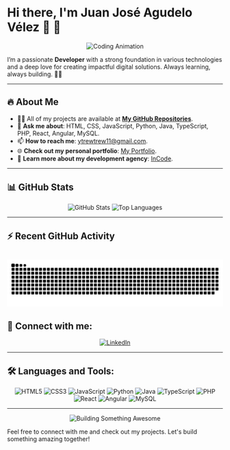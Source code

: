 # Hi there, I'm **Juan José Agudelo Vélez** 👋 🚀

<p align="center">
    <img src="https://media.giphy.com/media/HscDLzkO8EOTmgkhQP/giphy.gif?cid=ecf05e47nrcfbk1c8zrea32cru3fj5qym1qkgvh59efy29ki&ep=v1_gifs_search&rid=giphy.gif&ct=g" alt="Coding Animation" width="200"/>
</p>

I’m a passionate **Developer** with a strong foundation in various technologies and a deep love for creating impactful digital solutions. Always learning, always building. 🧑‍💻

---

## 🔥 About Me
- 👨‍💻 All of my projects are available at **[My GitHub Repositories](https://github.com/Pastu17)**.
- 💬 **Ask me about**: HTML, CSS, JavaScript, Python, Java, TypeScript, PHP, React, Angular, MySQL.
- 📫 **How to reach me**: [ytrewtrew11@gmail.com](mailto:Josefovelez22@gmail.com).
- 🌐 **Check out my personal portfolio**: [My Portfolio](https://pastuporta-170224.vercel.app/#).
- 💼 **Learn more about my development agency**: [InCode](https://incode-three.vercel.app/index.html).

---

## 📊 GitHub Stats
<p align="center">
    <img src="https://github-readme-stats.vercel.app/api?username=Pastu17&show_icons=true&theme=radical" alt="GitHub Stats" />
    <img src="https://github-readme-stats.vercel.app/api/top-langs/?username=Pastu17&layout=compact&theme=radical" alt="Top Languages" />
</p>

---
## ⚡ Recent GitHub Activity
<!--START_SECTION:activity-->
<!--END_SECTION:activity-->

<p align="center">
<br clear="both">

<picture>
  <source media="(prefers-color-scheme: dark)" srcset="https://raw.githubusercontent.com/platane/snk/output/github-contribution-grid-snake-dark.svg" />
  <source media="(prefers-color-scheme: light)" srcset="https://raw.githubusercontent.com/platane/snk/output/github-contribution-grid-snake.svg" />
  <img alt="github contribution grid snake animation" src="https://raw.githubusercontent.com/platane/snk/output/github-contribution-grid-snake.svg" />
</picture>
</p>


## 🔗 Connect with me:
<p align="center">
    <a href="https://www.linkedin.com/in/juan-jos%C3%A9-agudelo-v%C3%A9lez-38a216271/">
        <img src="https://img.shields.io/badge/LinkedIn-0077B5?style=for-the-badge&logo=linkedin&logoColor=white" alt="LinkedIn" />
    </a>
</p>

---

## 🛠️ Languages and Tools:
<p align="center">
    <img src="https://img.shields.io/badge/html5-%23E34F26.svg?style=for-the-badge&logo=html5&logoColor=white" alt="HTML5" />
    <img src="https://img.shields.io/badge/css3-%231572B6.svg?style=for-the-badge&logo=css3&logoColor=white" alt="CSS3" />
    <img src="https://img.shields.io/badge/javascript-%23F7DF1E.svg?style=for-the-badge&logo=javascript&logoColor=black" alt="JavaScript" />
    <img src="https://img.shields.io/badge/python-%233776AB.svg?style=for-the-badge&logo=python&logoColor=white" alt="Python" />
    <img src="https://img.shields.io/badge/java-%23007396.svg?style=for-the-badge&logo=java&logoColor=white" alt="Java" />
    <img src="https://img.shields.io/badge/typescript-%233178C6.svg?style=for-the-badge&logo=typescript&logoColor=white" alt="TypeScript" />
    <img src="https://img.shields.io/badge/php-%23777BB4.svg?style=for-the-badge&logo=php&logoColor=white" alt="PHP" />
    <img src="https://img.shields.io/badge/react-%2361DAFB.svg?style=for-the-badge&logo=react&logoColor=black" alt="React" />
    <img src="https://img.shields.io/badge/angular-%23DD0031.svg?style=for-the-badge&logo=angular&logoColor=white" alt="Angular" />
    <img src="https://img.shields.io/badge/mysql-%234479A1.svg?style=for-the-badge&logo=mysql&logoColor=white" alt="MySQL" />
</p>

---

<p align="center">
    <img src="https://media.giphy.com/media/6rOhtOcGJapBECjMkb/giphy.gif?cid=ecf05e47nrcfbk1c8zrea32cru3fj5qym1qkgvh59efy29ki&ep=v1_gifs_search&rid=giphy.gif&ct=g" alt="Building Something Awesome" width="300"/>
</p>

Feel free to connect with me and check out my projects. Let's build something amazing together!


